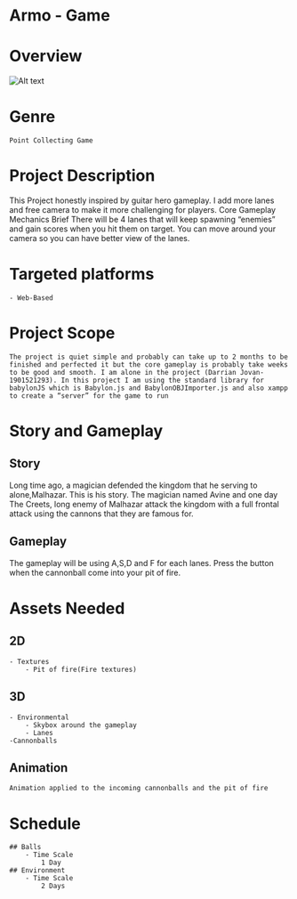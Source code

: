 # Armo - Game 

# Overview
![Alt text](http://imgur.com/a/0y8Ib)
 
# Genre
	Point Collecting Game

# Project Description 
This Project honestly inspired by guitar hero gameplay. I add more lanes and free camera to make it more challenging for players.
Core Gameplay Mechanics Brief
	There will be 4 lanes that will keep spawning “enemies” and gain scores when you hit them on target. You can move around your camera so you can have better view of the lanes.
	
# Targeted platforms
	- Web-Based

# Project Scope 
	The project is quiet simple and probably can take up to 2 months to be finished and perfected it but the core gameplay is probably take weeks to be good and smooth. I am alone in the project (Darrian Jovan-1901521293). In this project I am using the standard library for babylonJS which is Babylon.js and BabylonOBJImporter.js and also xampp to create a “server” for the game to run
	
# Story and Gameplay

## Story 
Long time ago, a magician defended the kingdom that he serving to alone,Malhazar. This is his story. The magician named Avine and one day The Creets, long enemy of Malhazar attack the kingdom with a full frontal attack using the cannons that they are famous for. 
## Gameplay 
The gameplay will be using A,S,D and F for each lanes. Press the button when the cannonball come into your pit of fire.




# Assets Needed

## 2D
	- Textures
		- Pit of fire(Fire textures)
	
## 3D
	- Environmental 
		- Skybox around the gameplay
		- Lanes
	-Cannonballs
		
## Animation
	Animation applied to the incoming cannonballs and the pit of fire
			


# Schedule
	## Balls
		- Time Scale
			1 Day
	## Environment
		- Time Scale
			2 Days
